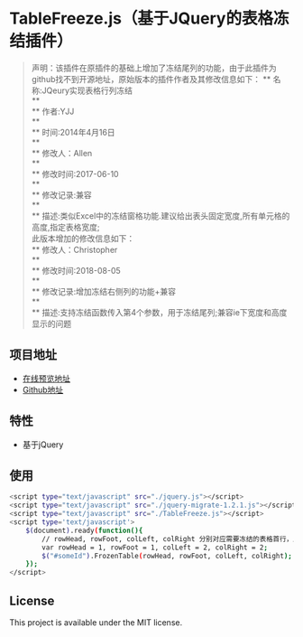 # TableFreeze.js（基于JQuery的表格冻结插件）

> 声明：该插件在原插件的基础上增加了冻结尾列的功能，由于此插件为github找不到开源地址，原始版本的插件作者及其修改信息如下：
** 名称:JQeury实现表格行列冻结  
**  
** 作者:YJJ  
**  
** 时间:2014年4月16日  
**  
** 修改人：Allen  
**  
** 修改时间:2017-06-10  
**  
** 修改记录:兼容  
**  
** 描述:类似Excel中的冻结窗格功能.建议给出表头固定宽度,所有单元格的高度,指定表格宽度;  
此版本增加的修改信息如下：  
** 修改人：Christopher  
**  
** 修改时间:2018-08-05  
**  
** 修改记录:增加冻结右侧列的功能+兼容  
**  
** 描述:支持冻结函数传入第4个参数，用于冻结尾列;兼容ie下宽度和高度显示的问题  

## 项目地址

 - [在线预览地址](http://christopherkeith.me/TableFreeze/)
 -  [Github地址](https://github.com/CHristopherkeith/TableFreeze)

## 特性

- 基于jQuery

## 使用

```bash
<script type="text/javascript" src="./jquery.js"></script>
<script type="text/javascript" src="./jquery-migrate-1.2.1.js"></script>
<script type="text/javascript" src="./TableFreeze.js"></script>
<script type='text/javascript'>
    $(document).ready(function(){
        // rowHead, rowFoot, colLeft, colRight 分别对应需要冻结的表格首行，尾行，首列和尾列
        var rowHead = 1, rowFoot = 1, colLeft = 2, colRight = 2;
        $("#someId").FrozenTable(rowHead, rowFoot, colLeft, colRight);
    });
</script>
```

## License

This project is available under the MIT license.
